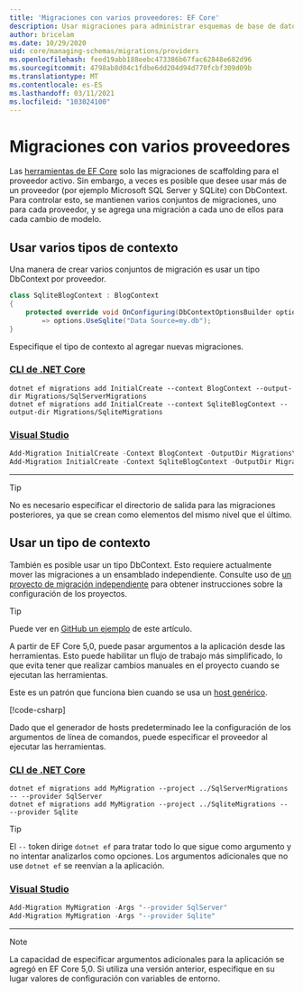 ```yaml
---
title: 'Migraciones con varios proveedores: EF Core'
description: Usar migraciones para administrar esquemas de base de datos cuando el destino es varios proveedores de bases de datos con Entity Framework Core
author: bricelam
ms.date: 10/29/2020
uid: core/managing-schemas/migrations/providers
ms.openlocfilehash: feed19abb188eebc473386b67fac62848e682d96
ms.sourcegitcommit: 4798ab8d04c1fdbe6dd204d94d770fcbf309d09b
ms.translationtype: MT
ms.contentlocale: es-ES
ms.lasthandoff: 03/11/2021
ms.locfileid: "103024100"
---
```

# <a name="migrations-with-multiple-providers"></a>Migraciones con varios proveedores

Las [herramientas de EF Core](xref:core/cli/index) solo las migraciones de scaffolding para el proveedor activo. Sin embargo, a veces es posible que desee usar más de un proveedor (por ejemplo Microsoft SQL Server y SQLite) con DbContext. Para controlar esto, se mantienen varios conjuntos de migraciones, uno para cada proveedor, y se agrega una migración a cada uno de ellos para cada cambio de modelo.

## <a name="using-multiple-context-types"></a>Usar varios tipos de contexto

Una manera de crear varios conjuntos de migración es usar un tipo DbContext por proveedor.

```csharp
class SqliteBlogContext : BlogContext
{
    protected override void OnConfiguring(DbContextOptionsBuilder options)
        => options.UseSqlite("Data Source=my.db");
}
```

Especifique el tipo de contexto al agregar nuevas migraciones.

### <a name="net-core-cli"></a>[CLI de .NET Core](#tab/dotnet-core-cli)

```dotnetcli
dotnet ef migrations add InitialCreate --context BlogContext --output-dir Migrations/SqlServerMigrations
dotnet ef migrations add InitialCreate --context SqliteBlogContext --output-dir Migrations/SqliteMigrations
```

### <a name="visual-studio"></a>[Visual Studio](#tab/vs)

```powershell
Add-Migration InitialCreate -Context BlogContext -OutputDir Migrations\SqlServerMigrations
Add-Migration InitialCreate -Context SqliteBlogContext -OutputDir Migrations\SqliteMigrations
```

***

> [!TIP]
> No es necesario especificar el directorio de salida para las migraciones posteriores, ya que se crean como elementos del mismo nivel que el último.

## <a name="using-one-context-type"></a>Usar un tipo de contexto

También es posible usar un tipo DbContext. Esto requiere actualmente mover las migraciones a un ensamblado independiente. Consulte uso de [un proyecto de migración independiente](xref:core/managing-schemas/migrations/projects) para obtener instrucciones sobre la configuración de los proyectos.

> [!TIP]
> Puede ver en [GitHub un ejemplo](https://github.com/dotnet/EntityFramework.Docs/tree/main/samples/core/Schemas/TwoProjectMigrations) de este artículo.

A partir de EF Core 5,0, puede pasar argumentos a la aplicación desde las herramientas. Esto puede habilitar un flujo de trabajo más simplificado, lo que evita tener que realizar cambios manuales en el proyecto cuando se ejecutan las herramientas.

Este es un patrón que funciona bien cuando se usa un [host genérico](/dotnet/core/extensions/generic-host).

[!code-csharp[](../../../../samples/core/Schemas/TwoProjectMigrations/WorkerService1/Program.cs#snippet_CreateHostBuilder)]

Dado que el generador de hosts predeterminado lee la configuración de los argumentos de línea de comandos, puede especificar el proveedor al ejecutar las herramientas.

### <a name="net-core-cli"></a>[CLI de .NET Core](#tab/dotnet-core-cli)

```dotnetcli
dotnet ef migrations add MyMigration --project ../SqlServerMigrations -- --provider SqlServer
dotnet ef migrations add MyMigration --project ../SqliteMigrations -- --provider Sqlite
```

> [!TIP]
> El `--` token dirige `dotnet ef` para tratar todo lo que sigue como argumento y no intentar analizarlos como opciones. Los argumentos adicionales que no use `dotnet ef` se reenvían a la aplicación.

### <a name="visual-studio"></a>[Visual Studio](#tab/vs)

```powershell
Add-Migration MyMigration -Args "--provider SqlServer"
Add-Migration MyMigration -Args "--provider Sqlite"
```

***

> [!NOTE]
> La capacidad de especificar argumentos adicionales para la aplicación se agregó en EF Core 5,0. Si utiliza una versión anterior, especifique en su lugar valores de configuración con variables de entorno.
